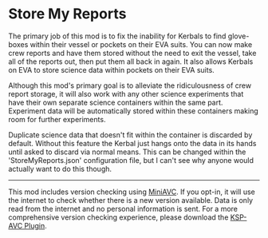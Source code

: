 # Store My Reports

The primary job of this mod is to fix the inability for Kerbals to find glove-boxes within their vessel
or pockets on their EVA suits. You can now make crew reports and have them stored without the need to
exit the vessel, take all of the reports out, then put them all back in again. It also allows Kerbals
on EVA to store science data within pockets on their EVA suits.

Although this mod's primary goal is to alleviate the ridiculousness of crew report storage, it will also
work with any other science experiments that have their own separate science containers within the same
part. Experiment data will be automatically stored within these containers making room for further
experiments.

Duplicate science data that doesn't fit within the container is discarded by default. Without this feature
the Kerbal just hangs onto the data in its hands until asked to discard via normal means. This can be
changed within the 'StoreMyReports.json' configuration file, but I can't see why anyone would actually
want to do this though.

---

This mod includes version checking using [MiniAVC](http://forum.kerbalspaceprogram.com/threads/79745). If you opt-in, it will use the internet to check whether there is a new version available. Data is only read from the internet and no personal information is sent. For a more comprehensive version checking experience, please download the [KSP-AVC Plugin](http://forum.kerbalspaceprogram.com/threads/79745).